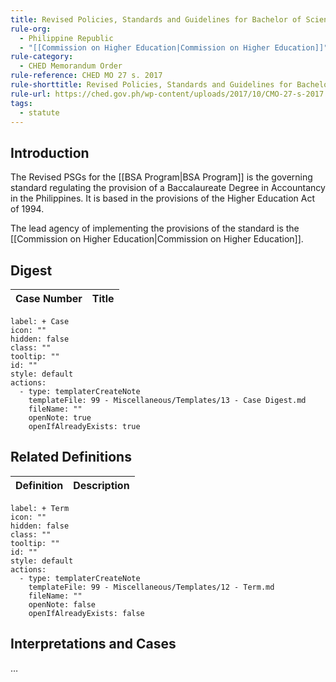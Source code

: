 ```yaml
---
title: Revised Policies, Standards and Guidelines for Bachelor of Science in Accountancy
rule-org:
  - Philippine Republic
  - "[[Commission on Higher Education|Commission on Higher Education]]"
rule-category:
  - CHED Memorandum Order
rule-reference: CHED MO 27 s. 2017
rule-shorttitle: Revised Policies, Standards and Guidelines for Bachelor of Science in Accountancy
rule-url: https://ched.gov.ph/wp-content/uploads/2017/10/CMO-27-s-2017.pdf
tags:
  - statute
---
```


## Introduction
The Revised PSGs for the [[BSA Program|BSA Program]] is the governing standard regulating the provision of a Baccalaureate Degree in Accountancy in the Philippines. It is based in the provisions of the Higher Education Act of 1994.

The lead agency of implementing the provisions of the standard is the [[Commission on Higher Education|Commission on Higher Education]].

## Digest
| Case Number | Title |
| ----------- | ----- |


```meta-bind-button
label: + Case
icon: ""
hidden: false
class: ""
tooltip: ""
id: ""
style: default
actions:
  - type: templaterCreateNote
    templateFile: 99 - Miscellaneous/Templates/13 - Case Digest.md
    fileName: ""
    openNote: true
    openIfAlreadyExists: true

```

## Related Definitions

| Definition | Description |
| ---------- | ----------- |


```meta-bind-button
label: + Term
icon: ""
hidden: false
class: ""
tooltip: ""
id: ""
style: default
actions:
  - type: templaterCreateNote
    templateFile: 99 - Miscellaneous/Templates/12 - Term.md
    fileName: ""
    openNote: false
    openIfAlreadyExists: false

```

## Interpretations and Cases
…
